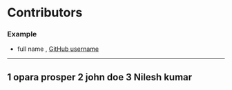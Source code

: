 # Contributors

### Example
- full name , [GitHub username](link)

---
1 opara prosper
2 john doe
3 Nilesh kumar
---
